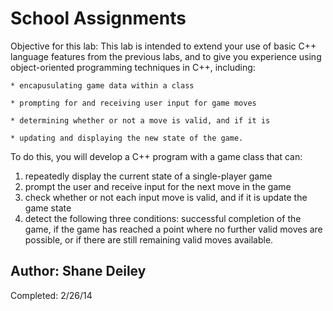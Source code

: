 School Assignments
==========

Objective for this lab:
This lab is intended to extend your use of basic C++ language features from the previous labs, and to give you experience using object-oriented programming techniques in C++, including:

    * encapusulating game data within a class

    * prompting for and receiving user input for game moves

    * determining whether or not a move is valid, and if it is

    * updating and displaying the new state of the game. 

To do this, you will develop a C++ program with a game class that can:
   1. repeatedly display the current state of a single-player game
   2. prompt the user and receive input for the next move in the game
   3. check whether or not each input move is valid, and if it is update the game state
   4. detect the following three conditions: successful completion of the game, if the game has reached a point where no further valid moves are possible, or if there are still remaining valid moves available. 

Author: Shane Deiley
-------------------
Completed: 2/26/14